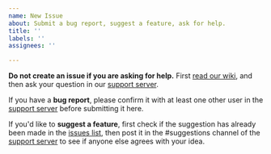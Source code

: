 ```yaml
---
name: New Issue
about: Submit a bug report, suggest a feature, ask for help.
title: ''
labels: ''
assignees: ''

---
```


**Do not create an issue if you are asking for help.** First [read our wiki](https://wiki.dotsbots.com), and then ask your question in our [support server](https://discord.io/DotsBotsSupport).

If you have a **bug report**, please confirm it with at least one other user in the [support server](https://discord.io/DotsBotsSupport) before submitting it here.

If you'd like to **suggest a feature**, first check if the suggestion has already been made in the [issues list](https://github.com/gregzaal/Auto-Voice-Channels/issues), then post it in the #suggestions channel of the [support server](https://discord.io/DotsBotsSupport) to see if anyone else agrees with your idea.
